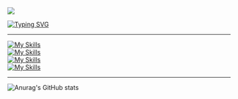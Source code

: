 <img src="https://capsule-render.vercel.app/api?type=waving&color=auto&height=200&section=header&text=SeungWook&fontSize=80&fontColor=ffffff" align="center"/>

[![Typing SVG](https://readme-typing-svg.herokuapp.com?font=Kanit&size=40&center=false&vCenter=true&duration=3000&pause=10000&color=ffffff&witdh=600&height=100&repeat=true&lines=public+class+Seung+{)](https://git.io/typing-svg)

<!-- lang -->
<!-- framework , library -->
<!-- db -->
<!-- tool -->
<hr>

[![My Skills](https://skillicons.dev/icons?i=java,js,kotlin)](https://skillicons.dev)  
[![My Skills](https://skillicons.dev/icons?i=spring,react)](https://skillicons.dev)  
[![My Skills](https://skillicons.dev/icons?i=mysql,elasticsearch)](https://skillicons.dev)  
[![My Skills](https://skillicons.dev/icons?i=docker,aws)](https://skillicons.dev)  

<hr>

![Anurag's GitHub stats](https://github-readme-stats.vercel.app/api?hide_border=true&show_icons=true&bg_color=20232a&icon_color=E3E3E3A8&text_color=fff&title_color=C77DBB&count_private=true&username=miniato2&show_icons=true&theme=dracula)
